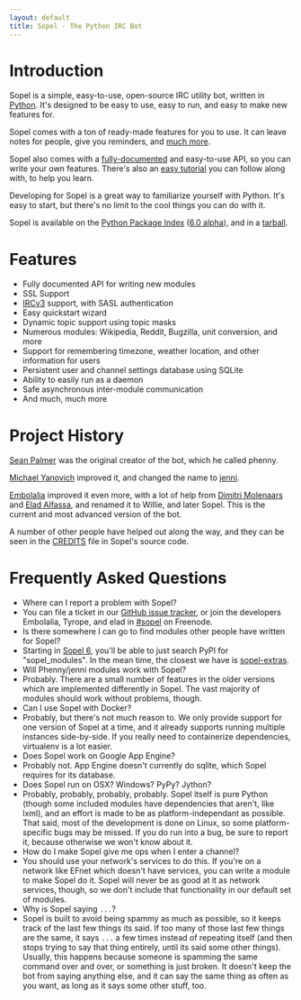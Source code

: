 ```yaml
---
layout: default
title: Sopel - The Python IRC Bot
---
```


# Introduction

<span class="Sopel">Sopel</span> is a simple, easy-to-use, open-source IRC
utility bot, written in [Python](http://python.org). It's designed to be easy
to use, easy to run, and easy to make new features for.

<span class="Sopel">Sopel</span> comes with a ton of ready-made features for
you to use. It can leave notes for people, give you reminders, and
[much more](https://github.com/sopel-irc/sopel/wiki/Commands).

<span class="Sopel">Sopel</span> also comes with a
[fully-documented](/docs) and
easy-to-use API, so you can write your own features. There's also an
[easy tutorial](https://github.com/sopel-irc/sopel/wiki/Sopel-tutorial,-Part-1)
you can follow along with, to help you learn.

Developing for <span class="Sopel">Sopel</span> is a great way to familiarize
yourself with Python. It's easy to start, but there's no limit to the cool
things you can do with it.

<span class="Sopel">Sopel</span> is available on the
[Python Package Index](http://pypi.python.org/pypi/willie/)
([6.0 alpha](http://pypi.python.org/pypi/sopel)), and in a
[tarball](https://github.com/sopel-irc/sopel/releases/latest).

# Features

* Fully documented API for writing new modules
* SSL Support
* [IRCv3](http://ircv3.org) support, with SASL authentication
* Easy quickstart wizard
* Dynamic topic support using topic masks
* Numerous modules: Wikipedia, Reddit, Bugzilla, unit conversion, and more
* Support for remembering timezone, weather location, and other information for
users
* Persistent user and channel settings database using SQLite
* Ability to easily run as a daemon
* Safe asynchronous inter-module communication
* And much, much more

# Project History

[Sean Palmer](http://inamidst.com/) was the original creator of the bot, which
he called phenny.

[Michael Yanovich](https://yanovich.net) improved it, and changed the name to
[jenni](https://github.com/myano/jenni/).

[Embolalia](https://embolalia.com) improved it even more, with a lot of
help from [Dimitri Molenaars](http://tyrope.nl/index.php?lang=EN) and
[Elad Alfassa](http://eladalfassa.com), and renamed it to Willie, and later
Sopel. This is the current and most advanced version of the bot.

A number of other people have helped out along the way, and they can be seen in
the [CREDITS](https://github.com/sopel-irc/sopel/blob/master/CREDITS) file in
Sopel's source code.

# Frequently Asked Questions

<ul class="faq">
<li class="q">Where can I report a problem with Sopel?</li>

<li class="a">You can file a ticket in our <a
href="https://github.com/sopel-irc/sopel/issues">GitHub issue tracker</a>, or
join the developers Embolalia, Tyrope, and elad in 
<a href="irc://irc.freenode.net/#sopel">#sopel</a> on Freenode.</li>

<li class="q">Is there somewhere I can go to find modules other people have
written for Sopel?</li>

<li class="a">Starting in <a href="/willie_6.html">Sopel 6</a>, you'll be able
to just search PyPI for "sopel_modules". In the mean time, the closest we have is
<a href="https://github.com/sopel-irc/sopel-extras">sopel-extras</a>.</li>

<li class="q">Will Phenny/jenni modules work with Sopel?</li>

<li class="a">Probably. There are a small number of features in the older
versions which are implemented differently in Sopel. The vast majority of
modules should work without problems, though.</li>

<li class="q">Can I use Sopel with Docker?</li>

<li class="a">Probably, but there's not much reason to. We only provide support
for one version of Sopel at a time, and it already supports running multiple
instances side-by-side. If you really need to containerize dependencies,
virtualenv is a lot easier.</li>

<li class="q">Does Sopel work on Google App Engine?</li>

<li class="a">Probably not. App Engine doesn't currently do sqlite, which
Sopel requires for its database.</li>

<li class="q">Does Sopel run on OSX? Windows? PyPy? Jython?</li>

<li class="a">Probably, probably, probably, probably. Sopel itself is pure
Python (though some included modules have dependencies that aren't, like lxml),
and an effort is made to be as platform-independant as possible. That said,
most of the development is done on Linux, so some platform-specific bugs may be
missed. If you do run into a bug, be sure to report it, because otherwise we
won't know about it.</li>

<li class="q">How do I make Sopel give me ops when I enter a channel?</li>

<li class="a">You should use your network's services to do this. If you're on a
network like EFnet which doesn't have services, you can write a module to make
Sopel do it. Sopel will never be as good at it as network services, though,
so we don't include that functionality in our default set of modules.</li>

<li class="q">Why is Sopel saying <code>...</code>?</li>

<li class="a">Sopel is built to avoid being spammy as much as possible, so it
keeps track of the last few things its said. If too many of those last few
things are the same, it says <code>...</code> a few times instead of repeating
itself (and then stops trying to say that thing entirely, until its said some
other things). Usually, this happens because someone is spamming the same
command over and over, or something is just broken. It doesn't keep the bot
from saying anything else, and it can say the same thing as often as you want,
as long as it says some other stuff, too.</li>
</ul>

